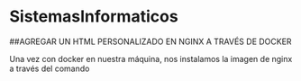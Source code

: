 # SistemasInformaticos

##AGREGAR UN HTML PERSONALIZADO EN NGINX A TRAVÉS DE DOCKER

Una vez con docker en nuestra máquina, nos instalamos la imagen de nginx a través del comando 
```docker pull nginx
